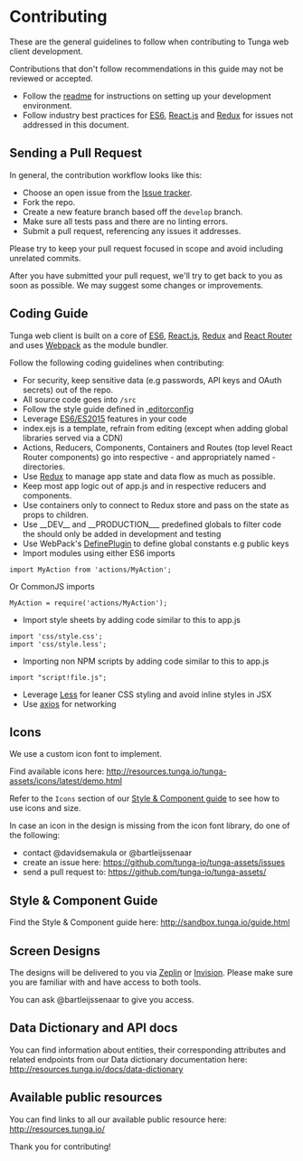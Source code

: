 # Contributing
These are the general guidelines to follow when contributing to Tunga web client development.

Contributions that don't follow recommendations in this guide may not be reviewed or accepted.

* Follow the [readme](https://github.com/tunga-io/tunga-web/blob/master/readme.md) for instructions on setting up your development environment.
* Follow industry best practices for [ES6](http://es6-features.org/), [React.js](https://reactjs.org/) and [Redux](https://redux.js.org/) for issues not addressed in this document.

## Sending a Pull Request

In general, the contribution workflow looks like this:

* Choose an open issue from the [Issue tracker](https://github.com/tunga-io/tunga-web/issues).
* Fork the repo.
* Create a new feature branch based off the `develop` branch.
* Make sure all tests pass and there are no linting errors.
* Submit a pull request, referencing any issues it addresses.

Please try to keep your pull request focused in scope and avoid including unrelated commits.

After you have submitted your pull request, we'll try to get back to you as soon as possible. We may suggest some changes or improvements.

## Coding Guide
Tunga web client is built on a core of [ES6](http://es6-features.org/), [React.js](https://reactjs.org/), [Redux](https://redux.js.org/) and [React Router](https://github.com/ReactTraining/react-router) and uses [Webpack](https://webpack.js.org/) as the module bundler.

Follow the following coding guidelines when contributing:

* For security, keep sensitive data (e.g passwords, API keys and OAuth secrets) out of the repo.
* All source code goes into `/src`
* Follow the style guide defined in [.editorconfig](https://github.com/tunga-io/tunga-web/blob/master/.editorconfig)
* Leverage [ES6/ES2015](https://babeljs.io/docs/learn-es2015/) features in your code
* index.ejs is a template, refrain from editing (except when adding global libraries served via a CDN)
* Actions, Reducers, Components, Containers and Routes (top level React Router components) go into respective - and appropriately named - directories.
* Use [Redux](https://redux.js.org/) to manage app state and data flow as much as possible.
* Keep most app logic out of app.js and in respective reducers and components.
* Use containers only to connect to Redux store and pass on the state as props to children.
* Use \_\_DEV\_\_ and \_\_PRODUCTION\_\__ predefined globals to filter code the should only be added in development and testing
* Use WebPack's [DefinePlugin](https://webpack.js.org/plugins/define-plugin/) to define global constants e.g public keys
* Import modules using either ES6 imports
```
import MyAction from 'actions/MyAction';
```

Or CommonJS imports
```
MyAction = require('actions/MyAction');
```

* Import style sheets by adding code similar to this to app.js
```
import 'css/style.css';
import 'css/style.less';
```

* Importing non NPM scripts by adding code similar to this to app.js
```
import "script!file.js";
```

* Leverage [Less](http://lesscss.org/) for leaner CSS styling and avoid inline styles in JSX
* Use [axios](https://github.com/mzabriskie/axios) for networking

## Icons
We use a custom icon font to implement. 

Find available icons here: http://resources.tunga.io/tunga-assets/icons/latest/demo.html

Refer to the `Icons` section of our [Style & Component guide](http://sandbox.tunga.io/guide.html) to see how to use icons and size.

In case an icon in the design is missing from the icon font library, do one of the following: 
* contact @davidsemakula or @bartleijssenaar 
* create an issue here: https://github.com/tunga-io/tunga-assets/issues
* send a pull request to: https://github.com/tunga-io/tunga-assets/

## Style & Component Guide

Find the Style & Component guide here: http://sandbox.tunga.io/guide.html


## Screen Designs
The designs will be delivered to you via [Zeplin](https://zeplin.io/) or [Invision](https://www.invisionapp.com/). Please make sure you are familiar with and have access to both tools.

You can ask @bartleijssenaar to give you access.

## Data Dictionary and API docs
You can find information about entities, their corresponding attributes and related endpoints from our Data dictionary documentation here: http://resources.tunga.io/docs/data-dictionary

## Available public resources
You can find links to all our available public resource here: http://resources.tunga.io/


Thank you for contributing!
